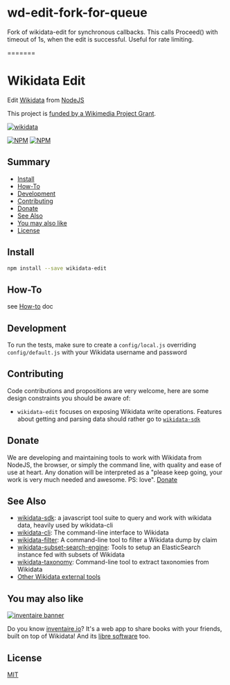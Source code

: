 # wd-edit-fork-for-queue
Fork of wikidata-edit for synchronous callbacks. This calls Proceed() with timeout of 1s, when the edit is successful. Useful for rate limiting.

=======
# Wikidata Edit
Edit [Wikidata](https://wikidata.org) from [NodeJS](https://nodejs.org)

This project is [funded by a Wikimedia Project Grant](https://meta.wikimedia.org/wiki/Grants:Project/WikidataJS).

[![wikidata](https://raw.githubusercontent.com/maxlath/wikidata-sdk/master/assets/wikidata.jpg)](https://wikidata.org)

[![NPM](https://nodei.co/npm/wikidata-edit.png?stars&downloads&downloadRank)](https://npmjs.com/package/wikidata-edit/) [![NPM](https://nodei.co/npm-dl/wikidata-edit.png?months=6&height=3)](https://npmjs.com/package/wikidata-edit/)

## Summary

- [Install](#install)
- [How-To](https://github.com/maxlath/wikidata-edit/blob/master/docs/how_to.md)
- [Development](#development)
- [Contributing](#contributing)
- [Donate](#donate)
- [See Also](#see-also)
- [You may also like](#you-may-also-like)
- [License](#license)

## Install
```sh
npm install --save wikidata-edit
```

## How-To
see [How-to](docs/how_to.md) doc

## Development

To run the tests, make sure to create a `config/local.js` overriding `config/default.js` with your Wikidata username and password

## Contributing

Code contributions and propositions are very welcome, here are some design constraints you should be aware of:
* `wikidata-edit` focuses on exposing Wikidata write operations. Features about getting and parsing data should rather go to [`wikidata-sdk`](https://github.com/maxlath/wikidata-sdk)

## Donate

We are developing and maintaining tools to work with Wikidata from NodeJS, the browser, or simply the command line, with quality and ease of use at heart. Any donation will be interpreted as a "please keep going, your work is very much needed and awesome. PS: love". [Donate](https://liberapay.com/WikidataJS)

## See Also
* [wikidata-sdk](https://github.com/maxlath/wikidata-sdk): a javascript tool suite to query and work with wikidata data, heavily used by wikidata-cli
* [wikidata-cli](https://github.com/maxlath/wikidata-cli): The command-line interface to Wikidata
* [wikidata-filter](https://github.com/maxlath/wikidata-filter): A command-line tool to filter a Wikidata dump by claim
* [wikidata-subset-search-engine](https://github.com/inventaire/wikidata-subset-search-engine): Tools to setup an ElasticSearch instance fed with subsets of Wikidata
* [wikidata-taxonomy](https://github.com/nichtich/wikidata-taxonomy): Command-line tool to extract taxonomies from Wikidata
* [Other Wikidata external tools](https://www.wikidata.org/wiki/Wikidata:Tools/External_tools)

## You may also like

[![inventaire banner](https://inventaire.io/public/images/inventaire-brittanystevens-13947832357-CC-BY-lighter-blue-4-banner-500px.png)](https://inventaire.io)

Do you know [inventaire.io](https://inventaire.io/)? It's a web app to share books with your friends, built on top of Wikidata! And its [libre software](http://github.com/inventaire/inventaire) too.

## License
[MIT](LICENSE.md)
